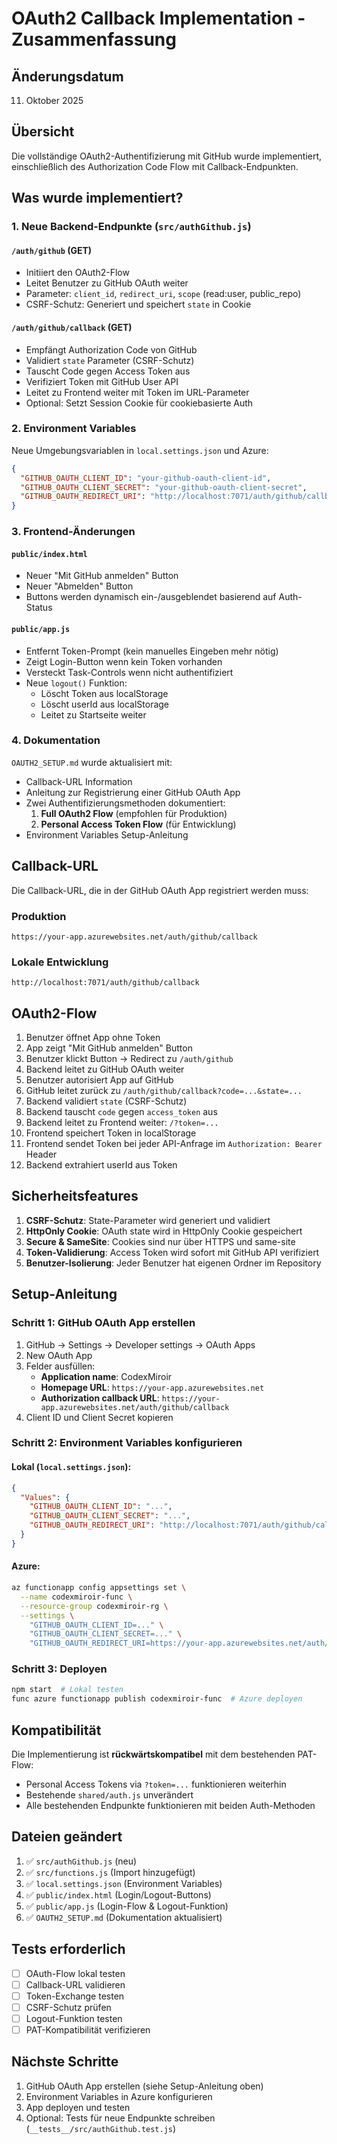 # OAuth2 Callback Implementation - Zusammenfassung

## Änderungsdatum
11. Oktober 2025

## Übersicht
Die vollständige OAuth2-Authentifizierung mit GitHub wurde implementiert, einschließlich des Authorization Code Flow mit Callback-Endpunkten.

## Was wurde implementiert?

### 1. Neue Backend-Endpunkte (`src/authGithub.js`)

#### `/auth/github` (GET)
- Initiiert den OAuth2-Flow
- Leitet Benutzer zu GitHub OAuth weiter
- Parameter: `client_id`, `redirect_uri`, `scope` (read:user, public_repo)
- CSRF-Schutz: Generiert und speichert `state` in Cookie

#### `/auth/github/callback` (GET)
- Empfängt Authorization Code von GitHub
- Validiert `state` Parameter (CSRF-Schutz)
- Tauscht Code gegen Access Token aus
- Verifiziert Token mit GitHub User API
- Leitet zu Frontend weiter mit Token im URL-Parameter
- Optional: Setzt Session Cookie für cookiebasierte Auth

### 2. Environment Variables

Neue Umgebungsvariablen in `local.settings.json` und Azure:

```json
{
  "GITHUB_OAUTH_CLIENT_ID": "your-github-oauth-client-id",
  "GITHUB_OAUTH_CLIENT_SECRET": "your-github-oauth-client-secret",
  "GITHUB_OAUTH_REDIRECT_URI": "http://localhost:7071/auth/github/callback"
}
```

### 3. Frontend-Änderungen

#### `public/index.html`
- Neuer "Mit GitHub anmelden" Button
- Neuer "Abmelden" Button
- Buttons werden dynamisch ein-/ausgeblendet basierend auf Auth-Status

#### `public/app.js`
- Entfernt Token-Prompt (kein manuelles Eingeben mehr nötig)
- Zeigt Login-Button wenn kein Token vorhanden
- Versteckt Task-Controls wenn nicht authentifiziert
- Neue `logout()` Funktion:
  - Löscht Token aus localStorage
  - Löscht userId aus localStorage
  - Leitet zu Startseite weiter

### 4. Dokumentation

`OAUTH2_SETUP.md` wurde aktualisiert mit:
- Callback-URL Information
- Anleitung zur Registrierung einer GitHub OAuth App
- Zwei Authentifizierungsmethoden dokumentiert:
  1. **Full OAuth2 Flow** (empfohlen für Produktion)
  2. **Personal Access Token Flow** (für Entwicklung)
- Environment Variables Setup-Anleitung

## Callback-URL

Die Callback-URL, die in der GitHub OAuth App registriert werden muss:

### Produktion
```
https://your-app.azurewebsites.net/auth/github/callback
```

### Lokale Entwicklung
```
http://localhost:7071/auth/github/callback
```

## OAuth2-Flow

1. Benutzer öffnet App ohne Token
2. App zeigt "Mit GitHub anmelden" Button
3. Benutzer klickt Button → Redirect zu `/auth/github`
4. Backend leitet zu GitHub OAuth weiter
5. Benutzer autorisiert App auf GitHub
6. GitHub leitet zurück zu `/auth/github/callback?code=...&state=...`
7. Backend validiert `state` (CSRF-Schutz)
8. Backend tauscht `code` gegen `access_token` aus
9. Backend leitet zu Frontend weiter: `/?token=...`
10. Frontend speichert Token in localStorage
11. Frontend sendet Token bei jeder API-Anfrage im `Authorization: Bearer` Header
12. Backend extrahiert userId aus Token

## Sicherheitsfeatures

1. **CSRF-Schutz**: State-Parameter wird generiert und validiert
2. **HttpOnly Cookie**: OAuth state wird in HttpOnly Cookie gespeichert
3. **Secure & SameSite**: Cookies sind nur über HTTPS und same-site
4. **Token-Validierung**: Access Token wird sofort mit GitHub API verifiziert
5. **Benutzer-Isolierung**: Jeder Benutzer hat eigenen Ordner im Repository

## Setup-Anleitung

### Schritt 1: GitHub OAuth App erstellen

1. GitHub → Settings → Developer settings → OAuth Apps
2. New OAuth App
3. Felder ausfüllen:
   - **Application name**: CodexMiroir
   - **Homepage URL**: `https://your-app.azurewebsites.net`
   - **Authorization callback URL**: `https://your-app.azurewebsites.net/auth/github/callback`
4. Client ID und Client Secret kopieren

### Schritt 2: Environment Variables konfigurieren

#### Lokal (`local.settings.json`):
```json
{
  "Values": {
    "GITHUB_OAUTH_CLIENT_ID": "...",
    "GITHUB_OAUTH_CLIENT_SECRET": "...",
    "GITHUB_OAUTH_REDIRECT_URI": "http://localhost:7071/auth/github/callback"
  }
}
```

#### Azure:
```bash
az functionapp config appsettings set \
  --name codexmiroir-func \
  --resource-group codexmiroir-rg \
  --settings \
    "GITHUB_OAUTH_CLIENT_ID=..." \
    "GITHUB_OAUTH_CLIENT_SECRET=..." \
    "GITHUB_OAUTH_REDIRECT_URI=https://your-app.azurewebsites.net/auth/github/callback"
```

### Schritt 3: Deployen

```bash
npm start  # Lokal testen
func azure functionapp publish codexmiroir-func  # Azure deployen
```

## Kompatibilität

Die Implementierung ist **rückwärtskompatibel** mit dem bestehenden PAT-Flow:
- Personal Access Tokens via `?token=...` funktionieren weiterhin
- Bestehende `shared/auth.js` unverändert
- Alle bestehenden Endpunkte funktionieren mit beiden Auth-Methoden

## Dateien geändert

1. ✅ `src/authGithub.js` (neu)
2. ✅ `src/functions.js` (Import hinzugefügt)
3. ✅ `local.settings.json` (Environment Variables)
4. ✅ `public/index.html` (Login/Logout-Buttons)
5. ✅ `public/app.js` (Login-Flow & Logout-Funktion)
6. ✅ `OAUTH2_SETUP.md` (Dokumentation aktualisiert)

## Tests erforderlich

- [ ] OAuth-Flow lokal testen
- [ ] Callback-URL validieren
- [ ] Token-Exchange testen
- [ ] CSRF-Schutz prüfen
- [ ] Logout-Funktion testen
- [ ] PAT-Kompatibilität verifizieren

## Nächste Schritte

1. GitHub OAuth App erstellen (siehe Setup-Anleitung oben)
2. Environment Variables in Azure konfigurieren
3. App deployen und testen
4. Optional: Tests für neue Endpunkte schreiben (`__tests__/src/authGithub.test.js`)
